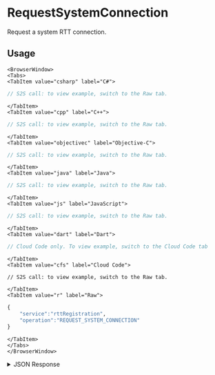 # RequestSystemConnection
Request a system RTT connection.

<PartialServop service_name="rttRegistration" operation_name="REQUEST_SYSTEM_CONNECTION" />

## Usage

```mdx-code-block
<BrowserWindow>
<Tabs>
<TabItem value="csharp" label="C#">
```

```csharp
// S2S call: to view example, switch to the Raw tab.
```

```mdx-code-block
</TabItem>
<TabItem value="cpp" label="C++">
```

```cpp
// S2S call: to view example, switch to the Raw tab.
```

```mdx-code-block
</TabItem>
<TabItem value="objectivec" label="Objective-C">
```

```objectivec
// S2S call: to view example, switch to the Raw tab.
```

```mdx-code-block
</TabItem>
<TabItem value="java" label="Java">
```

```java
// S2S call: to view example, switch to the Raw tab.
```

```mdx-code-block
</TabItem>
<TabItem value="js" label="JavaScript">
```

```javascript
// S2S call: to view example, switch to the Raw tab.
```

```mdx-code-block
</TabItem>
<TabItem value="dart" label="Dart">
```

```dart
// Cloud Code only. To view example, switch to the Cloud Code tab
```

```mdx-code-block
</TabItem>
<TabItem value="cfs" label="Cloud Code">
```

```cfscript
// S2S call: to view example, switch to the Raw tab.
```

```mdx-code-block
</TabItem>
<TabItem value="r" label="Raw">
```

```r
{
    "service":"rttRegistration",
    "operation":"REQUEST_SYSTEM_CONNECTION"
}
```

```mdx-code-block
</TabItem>
</Tabs>
</BrowserWindow>
```
<details>
<summary>JSON Response</summary>

```json
{
  "data": {
    "endpoints": [
      {
        "protocol": "ws",
        "port": 443,
        "host": "evsweba-baas.braincloudservers.com",
        "ssl": true,
        "ca": "GoDaddy"
      }
    ],
    "auth": {
      "X-APPID": "13229",
      "X-RTT-SECRET": "N@n@n@N@n@n@N@n@n@N@n@n@B@tm@n!"
    }
  },
  "status": 200
}
```

</details>


